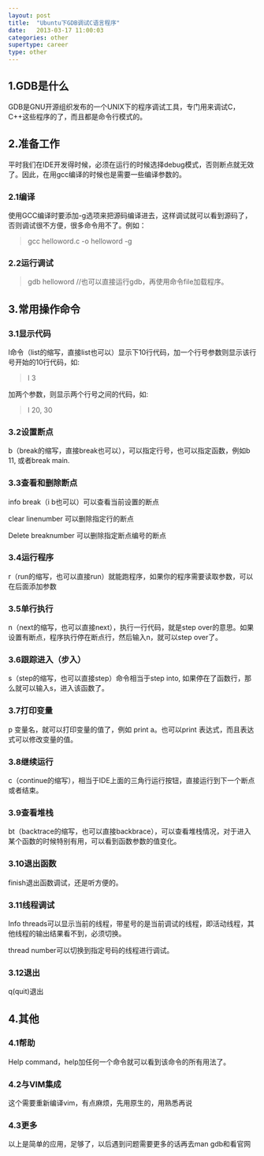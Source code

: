```yaml
---
layout: post
title:  "Ubuntu下GDB调试C语言程序"
date:   2013-03-17 11:00:03
categories: other
supertype: career
type: other
---
```


## 1.GDB是什么

GDB是GNU开源组织发布的一个UNIX下的程序调试工具，专门用来调试C，C++这些程序的了，而且都是命令行模式的。

## 2.准备工作

平时我们在IDE开发得时候，必须在运行的时候选择debug模式，否则断点就无效了。因此，在用gcc编译的时候也是需要一些编译参数的。

### 2.1编译
使用GCC编译时要添加-g选项来把源码编译进去，这样调试就可以看到源码了，否则调试很不方便，很多命令用不了。例如：

>gcc helloword.c -o helloword -g

### 2.2运行调试

>gdb helloword  //也可以直接运行gdb，再使用命令file加载程序。

## 3.常用操作命令

### 3.1显示代码

l命令（list的缩写，直接list也可以）显示下10行代码，加一个行号参数则显示该行号开始的10行代码，如:

>l 3

加两个参数，则显示两个行号之间的代码，如:

>l 20, 30

### 3.2设置断点

b（break的缩写，直接break也可以），可以指定行号，也可以指定函数，例如b 11, 或者break main.

### 3.3查看和删除断点

info break（i b也可以）可以查看当前设置的断点

clear linenumber 可以删除指定行的断点

Delete breaknumber 可以删除指定断点编号的断点

### 3.4运行程序

r（run的缩写，也可以直接run）就能跑程序，如果你的程序需要读取参数，可以在后面添加参数

### 3.5单行执行

n（next的缩写，也可以直接next），执行一行代码，就是step over的意思。如果设置有断点，程序执行停在断点行，然后输入n，就可以step over了。

### 3.6跟踪进入（步入）

s（step的缩写，也可以直接step）命令相当于step into, 如果停在了函数行，那么就可以输入s，进入该函数了。

### 3.7打印变量

p 变量名，就可以打印变量的值了，例如 print a。也可以print 表达式，而且表达式可以修改变量的值。

### 3.8继续运行

c（continue的缩写），相当于IDE上面的三角行运行按钮，直接运行到下一个断点或者结束。

### 3.9查看堆栈

bt（backtrace的缩写，也可以直接backbrace），可以查看堆栈情况，对于进入某个函数的时候特别有用，可以看到函数参数的值变化。

### 3.10退出函数

finish退出函数调试，还是听方便的。

### 3.11线程调试

Info threads可以显示当前的线程，带星号的是当前调试的线程，即活动线程，其他线程的输出结果看不到，必须切换。

thread number可以切换到指定号码的线程进行调试。

### 3.12退出

q(quit)退出

## 4.其他

### 4.1帮助

Help command，help加任何一个命令就可以看到该命令的所有用法了。

### 4.2与VIM集成

这个需要重新编译vim，有点麻烦，先用原生的，用熟悉再说

### 4.3更多

以上是简单的应用，足够了，以后遇到问题需要更多的话再去man gdb和看官网
